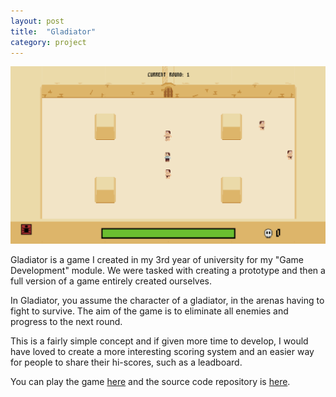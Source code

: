 ```yaml
---
layout: post
title:  "Gladiator"
category: project
---
```

![Gladiator](/assets/images/gladiator_main.png)

Gladiator is a game I created in my 3rd year of university for my "Game Development" module. We were tasked with creating a prototype and then a full version of a game entirely created ourselves.

In Gladiator, you assume the character of a gladiator, in the arenas having to fight to survive. The aim of the game is to eliminate all enemies and progress to the next round. 

This is a fairly simple concept and if given more time to develop, I would have loved to create a more interesting scoring system and an easier way for people to share their hi-scores, such as a leadboard.

You can play the game [here](https://bulsonj.github.io/csc3224_GameDev/) and the source code repository is [here](https://github.com/BulsonJ/csc3224_GameDev). 
